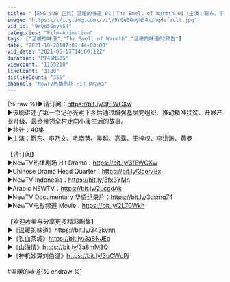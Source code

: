 ```yaml
---
title: "【ENG SUB 正片】温暖的味道 01丨The Smell of Warmth 01（主演：靳东，李乃文，毛晓慧，吴越）"
image: "https:\/\/i.ytimg.com\/vi\/9rQe5GmyNS4\/hqdefault.jpg"
vid_id: "9rQe5GmyNS4"
categories: "Film-Animation"
tags: ["温暖的味道","The Smell of Warmth","温暖的味道02预告"]
date: "2021-10-20T07:09:44+03:00"
vid_date: "2021-05-17T14:00:12Z"
duration: "PT45M50S"
viewcount: "1155210"
likeCount: "3180"
dislikeCount: "355"
channel: "NewTV热播剧场 Hit Drama"
---
```

{% raw %}▶请订阅：<a rel="nofollow" target="blank" href="https://bit.ly/3fEWCXw">https://bit.ly/3fEWCXw</a><br />▶该剧讲述了第一书记孙光明下乡后通过增强基层党组织、推动精准扶贫、开展产业升级、最终带领全村走向小康生活的故事。<br />▶共计：40集<br />▶主演：靳东、李乃文、毛晓慧、吴越、高露、王梓权、李洪涛、黄曼<br /><br />【请订阅】<br />▶NewTV热播剧场 Hit Drama：<a rel="nofollow" target="blank" href="https://bit.ly/3fEWCXw">https://bit.ly/3fEWCXw</a><br />▶Chinese Drama Head Quarter：<a rel="nofollow" target="blank" href="https://bit.ly/3cer7Bx">https://bit.ly/3cer7Bx</a><br />▶NewTV Indonesia：<a rel="nofollow" target="blank" href="https://bit.ly/3fx3YMn">https://bit.ly/3fx3YMn</a><br />▶Arabic NEWTV：<a rel="nofollow" target="blank" href="https://bit.ly/2LcgdAk">https://bit.ly/2LcgdAk</a><br />▶NewTV Documentary 华语纪录片：<a rel="nofollow" target="blank" href="https://bit.ly/3dsmq74">https://bit.ly/3dsmq74</a><br />▶NewTV电影频道 Movie：<a rel="nofollow" target="blank" href="https://bit.ly/2L70Wkh">https://bit.ly/2L70Wkh</a><br /><br />【欢迎收看与分享更多精彩剧集】<br />▶《温暖的味道》<a rel="nofollow" target="blank" href="https://bit.ly/342kvnn">https://bit.ly/342kvnn</a><br />▶《铁血茶城》<a rel="nofollow" target="blank" href="https://bit.ly/3a8NJEd">https://bit.ly/3a8NJEd</a><br />▶《山海情》<a rel="nofollow" target="blank" href="https://bit.ly/3a8mM3Q">https://bit.ly/3a8mM3Q</a><br />▶《神机妙算刘伯温》<a rel="nofollow" target="blank" href="https://bit.ly/3uCWuPj">https://bit.ly/3uCWuPj</a><br /><br />#温暖的味道{% endraw %}
